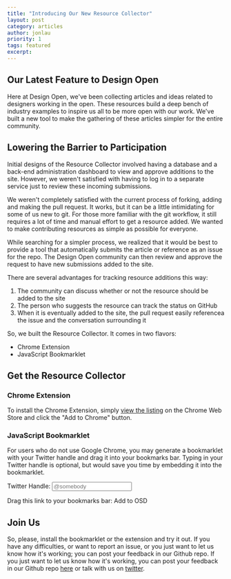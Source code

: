 ```yaml
---
title: "Introducing Our New Resource Collector"
layout: post
category: articles
author: jonlau
priority: 1
tags: featured
excerpt:
---
```

## Our Latest Feature to Design Open

Here at Design Open, we've been collecting articles and ideas related to designers working in the open. These resources build a deep bench of industry examples to inspire us all to be more open with our work. We've built a new tool to make the gathering of these articles simpler for the entire community.

## Lowering the Barrier to Participation

Initial designs of the Resource Collector involved having a database and a back-end administration dashboard to view and approve additions to the site. However, we weren't satisfied with having to log in to a separate service just to review these incoming submissions. 

We weren't completely satisfied with the current process of forking, adding and making the pull request. It works, but it can be a little intimidating for some of us new to git. For those more familiar with the git workflow, it still requires a lot of time and manual effort to get a resource added. We wanted to make contributing resources as simple as possible for everyone.

While searching for a simpler process, we realized that it would be best to provide a tool that automatically submits the article or reference as an issue for the repo. The Design Open community can then review and approve the request to have new submissions added to the site.

There are several advantages for tracking resource additions this way:

1. The community can discuss whether or not the resource should be added to the site
2. The person who suggests the resource can track the status on GitHub
3. When it is eventually added to the site, the pull request easily referencea the issue and the conversation surrounding it

So, we built the Resource Collector. It comes in two flavors:

- Chrome Extension
- JavaScript Bookmarklet

## Get the Resource Collector

### Chrome Extension

To install the Chrome Extension, simply [view the listing](https://chrome.google.com/webstore/detail/design-open/jahbclkpigpnoeamhgdilpdocgicnmml) on the Chrome Web Store and click the "Add to Chrome" button.

### JavaScript Bookmarklet

For users who do not use Google Chrome, you may generate a bookmarklet with your Twitter handle and drag it into your bookmarks bar. Typing in your Twitter handle is optional, but would save you time by embedding it into the bookmarklet.

Twitter Handle:
<input type="text" id="bookmarklet-twitter" placeholder="@somebody">

Drag this link to your bookmarks bar:
<a id="bookmarklet-link">Add to OSD</a>

<script type="text/javascript" src="https://osdrc.herokuapp.com/javascripts/bookmarklet.js"></script>

## Join Us

So, please, install the bookmarklet or the extension and try it out. If you have any difficulties, or want to report an issue, or you just want to let us know how it's working; you can post your feedback in our Github repo. If you just want to let us know how it's working, you can post your feedback in our Github repo [here](https://github.com/DesignOpen/designopen.github.io/issues) or talk with us on [twitter](https://twitter.com/designopen).
